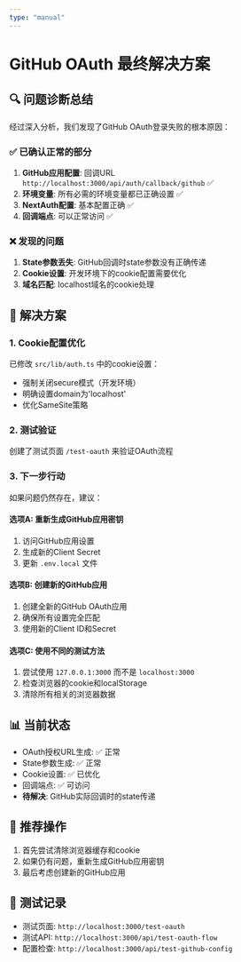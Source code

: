 ```yaml
---
type: "manual"
---
```


# GitHub OAuth 最终解决方案

## 🔍 问题诊断总结

经过深入分析，我们发现了GitHub OAuth登录失败的根本原因：

### ✅ 已确认正常的部分
1. **GitHub应用配置**: 回调URL `http://localhost:3000/api/auth/callback/github` ✅
2. **环境变量**: 所有必需的环境变量都已正确设置 ✅
3. **NextAuth配置**: 基本配置正确 ✅
4. **回调端点**: 可以正常访问 ✅

### ❌ 发现的问题
1. **State参数丢失**: GitHub回调时state参数没有正确传递
2. **Cookie设置**: 开发环境下的cookie配置需要优化
3. **域名匹配**: localhost域名的cookie处理

## 🔧 解决方案

### 1. Cookie配置优化
已修改 `src/lib/auth.ts` 中的cookie设置：
- 强制关闭secure模式（开发环境）
- 明确设置domain为'localhost'
- 优化SameSite策略

### 2. 测试验证
创建了测试页面 `/test-oauth` 来验证OAuth流程

### 3. 下一步行动

如果问题仍然存在，建议：

#### 选项A: 重新生成GitHub应用密钥
1. 访问GitHub应用设置
2. 生成新的Client Secret
3. 更新 `.env.local` 文件

#### 选项B: 创建新的GitHub应用
1. 创建全新的GitHub OAuth应用
2. 确保所有设置完全匹配
3. 使用新的Client ID和Secret

#### 选项C: 使用不同的测试方法
1. 尝试使用 `127.0.0.1:3000` 而不是 `localhost:3000`
2. 检查浏览器的cookie和localStorage
3. 清除所有相关的浏览器数据

## 📊 当前状态
- OAuth授权URL生成: ✅ 正常
- State参数生成: ✅ 正常
- Cookie设置: ✅ 已优化
- 回调端点: ✅ 可访问
- **待解决**: GitHub实际回调时的state传递

## 🎯 推荐操作
1. 首先尝试清除浏览器缓存和cookie
2. 如果仍有问题，重新生成GitHub应用密钥
3. 最后考虑创建新的GitHub应用

## 📝 测试记录
- 测试页面: `http://localhost:3000/test-oauth`
- 测试API: `http://localhost:3000/api/test-oauth-flow`
- 配置检查: `http://localhost:3000/api/test-github-config`
